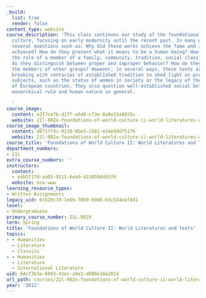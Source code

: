 ```yaml
---
_build:
  list: true
  render: false
content_type: website
course_description: 'This class continues our study of the foundational texts of human
  culture, focusing on early modernity until the recent past. In many ways, this includes
  several questions such as: Why did these works achieve the fame and influence they
  achieved? How do they present what it means to be a human being? How do they describe
  the role of a member of a family, community, tradition, social class, gender? How
  do they distinguish between proper and improper behavior? How do they characterize
  the members of other groups? However, in several ways, these texts are also iconoclastic,
  breaking with centuries of established tradition to shed light on previously unexplored
  subjects, such as the status of women in society or the legacy of the colonial expansion
  of European countries. They also question well-established social beliefs like religion,
  monarchical rule and human nature in general.

  '
course_image:
  content: e2f7ce7b-d17f-a6d8-cf3e-8a8e15a8825c
  website: 21l-002x-foundations-of-world-culture-ii-world-literatures-and-texts-spring-2012
course_image_thumbnail:
  content: d6717f4c-0218-0be3-c581-e24e09df51f6
  website: 21l-002x-foundations-of-world-culture-ii-world-literatures-and-texts-spring-2012
course_title: 'Foundations of World Culture II: World Literatures and Texts'
department_numbers:
- 21L
extra_course_numbers: ''
instructors:
  content:
  - e4b5f17d-aa03-9211-6ea9-4118594db5f6
  website: ocw-www
learning_resource_types:
- Written Assignments
legacy_uid: 6cb28c7d-1e69-7069-6945-b3c534eaf0d1
level:
- Undergraduate
primary_course_number: 21L.002X
term: Spring
title: 'Foundations of World Culture II: World Literatures and Texts'
topics:
- - Humanities
  - Literature
  - Classics
- - Humanities
  - Literature
  - International Literature
uid: 6dcf3b3e-6093-42ec-a9e3-d000e18a2014
url_path: courses/21l-002x-foundations-of-world-culture-ii-world-literatures-and-texts-spring-2012
year: '2012'
---
```

